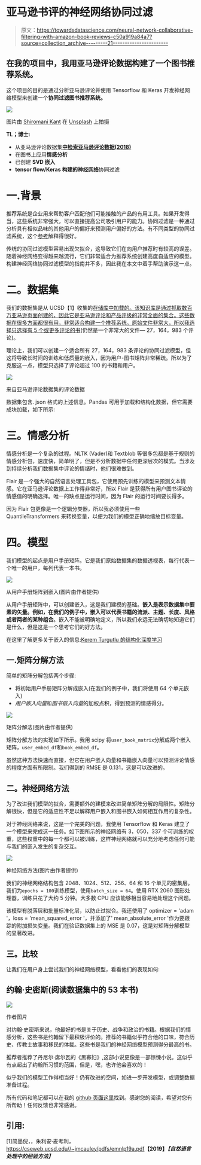# 亚马逊书评的神经网络协同过滤

> 原文：<https://towardsdatascience.com/neural-network-collaborative-filtering-with-amazon-book-reviews-c50a919a84a7?source=collection_archive---------21----------------------->

## 在我的项目中，我用亚马逊评论数据构建了一个图书推荐系统。

这个项目的目的是通过分析亚马逊评论并使用 Tensorflow 和 Keras 开发神经网络模型来创建一个**协同过滤图书推荐系统。**

![](img/e96d7b36ca56c070d4b51ba743d50f46.png)

图片由 [Shiromani Kant](https://unsplash.com/@readerpreneur) 在 [Unsplash](https://unsplash.com/) 上拍摄

**TL；博士:**

*   从亚马逊评论数据集[**中检索亚马逊评论数据(2018)**](https://nijianmo.github.io/amazon/index.html)
*   在图书上应用**情感分析**
*   已创建 **SVD 嵌入**
*   **tensor flow/Keras 构建的神经网络**协同过滤

# 一.背景

推荐系统是企业用来帮助客户匹配他们可能接触的产品的有用工具。如果开发得当，这些系统非常强大，可以直接提高公司吸引用户的能力。协同过滤是一种通过分析具有相似品味的其他用户的偏好来预测用户偏好的方法。有不同类型的协同过滤系统，这个[参考](/various-implementations-of-collaborative-filtering-100385c6dfe0)解释得很好。

传统的协同过滤模型容易出现欠拟合，这导致它们在向用户推荐时有较高的误差。随着神经网络变得越来越流行，它们非常适合为推荐系统创建高度自适应的模型。构建神经网络协同过滤模型的指南并不多，因此我在本文中着手帮助演示这一点。

# 二。数据集

我们的数据集是从 UCSD【1】收集的[存储库中加载的。该知识库是通过抓取数百万亚马逊页面创建的，因此它是亚马逊评论和产品评级的非常全面的集合。这些数据在很多方面都很有用，非常适合构建一个推荐系统。原始文件非常大，所以我选择只选择有 5 个或更多评论的](https://nijianmo.github.io/amazon/index.html)[书](http://deepyeti.ucsd.edu/jianmo/amazon/categoryFilesSmall/Books_5.json.gz)(仍然是一个非常大的文件— 27，164，983 个评论)。

理论上，我们可以创建一个适合所有 27，164，983 条评论的协同过滤模型，但这将导致长时间的训练和低质量的嵌入，因为用户-图书矩阵非常稀疏。所以为了克服这一点，模型只选择了评论超过 100 的书籍和用户。

![](img/2f9cec9b913680f89f9d9cc5e48ba509.png)

来自亚马逊评论数据集的评论数据

数据集包含. json 格式的上述信息。Pandas 可用于加载和结构化数据，但它需要成块加载，如下所示:

# 三。情感分析

情感分析是一个复杂的过程。NLTK (Vader)和 Textblob 等很多包都是基于规则的情感分析包，速度快，简单明了，但是不分析数据中任何更深层次的模式。当涉及到持续分析我们数据集中评论的情绪时，他们很难做到。

Flair 是一个强大的自然语言处理工具包，它使用预先训练的模型来预测文本情感。它在亚马逊评论数据上工作得非常好，所以 Flair 是获得所有用户图书评论的情感值的明确选择。唯一的缺点是运行时间，因为 Flair 的运行时间要长得多。

因为 Flair 包更像是一个逻辑分类器，所以我必须使用一些 QuantileTransformers 来转换变量，以便为我们的模型正确地缩放目标变量。

# 四。模型

我们模型的起点是用户手册矩阵。它是我们原始数据集的数据透视表，每行代表一个唯一的用户，每列代表一本书。

![](img/fbbfba46360f2e0cb418c266e35bf5aa.png)

从用户手册矩阵到嵌入(图片由作者提供)

从用户手册矩阵中，可以创建嵌入，这是我们建模的基础。**嵌入是表示数据集中要素的矢量。例如，在我们的例子中，嵌入可以代表书籍的流派、主题、长度、风格或者两者的某种组合**。嵌入不能被明确地定义，所以我们永远无法确切地知道它们是什么，但是这是一个思考它们的好方法。

在这里了解更多关于嵌入的信息:[Kerem Turgutlu 的结构化深度学习](/structured-deep-learning-b8ca4138b848)

## 一.矩阵分解方法

简单的矩阵分解包括两个步骤:

*   将初始用户手册矩阵分解成嵌入(在我们的例子中，我们将使用 64 个单元嵌入)
*   *用户嵌入向量*和*图书嵌入向量*的加权点积，得到预测的情感得分。

![](img/0dff3a523eb5cb67bdce7a9d355b5b27.png)

矩阵分解法(图片由作者提供)

矩阵分解方法的实现如下所示。我用 scipy 将`user_book_matrix`分解成两个嵌入矩阵，`user_embed_df`和`book_embed_df`。

虽然这种方法快速而直接，但它在用户嵌入向量和书籍嵌入向量可以预测评论情感的程度方面有所限制。我们得到的 RMSE 是 0.131，这是可以改进的。

## 二。神经网络方法

为了改进我们模型的拟合，需要额外的建模来改进简单矩阵分解的局限性。矩阵分解很快，但是它的适应性不足以解释用户嵌入和图书嵌入如何相互作用的复杂性。

对于神经网络来说，这是一个完美的问题，我使用 Tensorflow 和 Keras 建立了一个模型来完成这一任务。如下图所示的神经网络有 3，050，337 个可训练的权重，这些权重中的每一个都可以被训练，这样神经网络就可以充分地考虑任何可能与我们的嵌入发生的复杂交互。

![](img/ea5dd83ea4da1772089746d6dfd1b7f2.png)

神经网络方法(图片由作者提供)

我们的神经网络结构包含 2048、1024、512、256、64 和 16 个单元的密集层。我们为`epochs = 100`训练模型，使用`batch_size = 64`。使用 RTX 2060 图形处理器，训练只花了大约 5 分钟。大多数 CPU 应该能够相当容易地处理这个问题。

该模型有脱落层和批量标准化层，以防止过拟合。我还使用了 optimizer = 'adam '，loss = 'mean_squared_error '，并添加了' mean_absolute_error '作为要跟踪的附加损失变量。我们在验证数据集上的 MSE 是 0.07，这是对矩阵分解模型的显著改进。

## 三。比较

让我们在用户身上尝试我们的神经网络模型，看看他们的表现如何:

## 约翰·史密斯(阅读数据集中的 53 本书)

![](img/7b6bdb080e79cc188b34b79ef11384e6.png)

作者图片

对约翰·史密斯来说，他最好的书是关于历史、战争和政治的书籍。根据我们的情感分析，这些书是约翰留下最积极评价的。推荐的书籍似乎符合他的口味，符合历史、传教士故事和移民的体裁。这些书是我们的神经网络模型预测得分最高的书。

推荐者推荐了丹尼尔·席尔瓦的《黑寡妇》,这部小说更像是一部惊悚小说。这似乎有点超出了约翰所习惯的范围，但是，嘿，也许他会喜欢的！

似乎我们的模型工作得相当好！仍有改进的空间，如进一步开发模型，或调整数据准备过程。

所有代码和笔记都可以在我的 [github 页面这里](https://github.com/kenhua15/Metis-Projects/tree/master/5%20-%20amazon_recommendation_system)找到。感谢您的阅读，希望对您有所帮助！任何反馈也非常感谢。

## 引用:

[1]简墨倪，，朱利安·麦考利，<https://cseweb.ucsd.edu//~jmcauley/pdfs/emnlp19a.pdf>**【2019】*【自然语言处理中的经验方法】***
